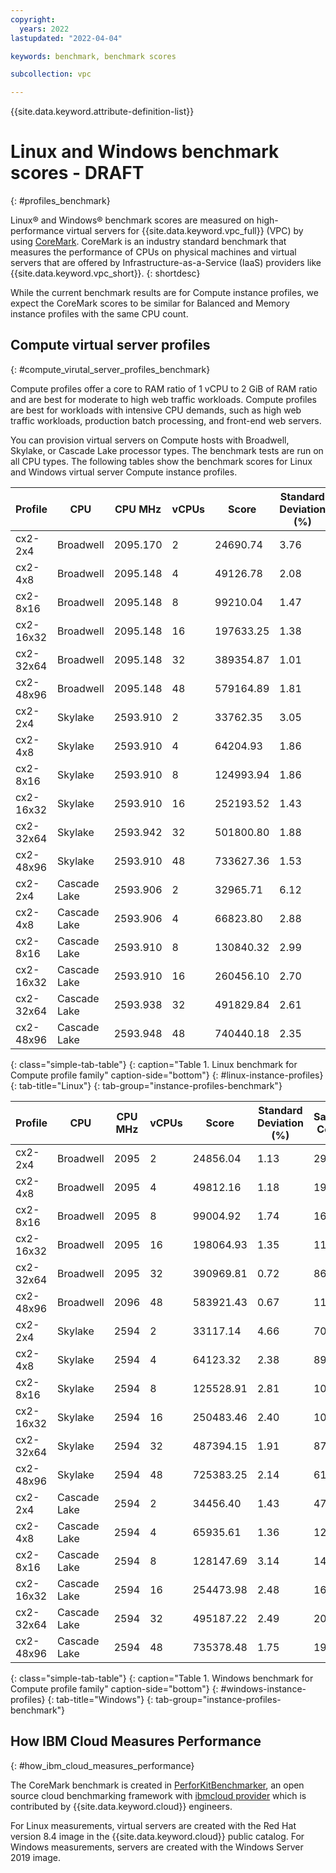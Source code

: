 ```yaml
---
copyright:
  years: 2022
lastupdated: "2022-04-04"

keywords: benchmark, benchmark scores

subcollection: vpc

---
```

{{site.data.keyword.attribute-definition-list}}

# Linux and Windows benchmark scores - DRAFT
{: #profiles_benchmark}

Linux&reg; and Windows&reg; benchmark scores are measured on high-performance virtual servers for {{site.data.keyword.vpc_full}} (VPC) by using [CoreMark](https://www.eembc.org/coremark/faq.php). CoreMark is an industry standard benchmark that measures the performance of CPUs on physical machines and virtual servers that are offered by Infrastructure-as-a-Service (IaaS) providers like {{site.data.keyword.vpc_short}}. 
{: shortdesc}

While the current benchmark results are for Compute instance profiles, we expect the CoreMark scores to be similar for Balanced and Memory instance profiles with the same CPU count.

## Compute virtual server profiles
{: #compute_virutal_server_profiles_benchmark}

Compute profiles offer a core to RAM ratio of 1 vCPU to 2 GiB of RAM ratio and are best for moderate to high web traffic workloads. Compute profiles are best for workloads with intensive CPU demands, such as high web traffic workloads, production batch processing, and front-end web servers. 

You can provision virtual servers on Compute hosts with Broadwell, Skylake, or Cascade Lake processor types. The benchmark tests are run on all CPU types. The following tables show the benchmark scores for Linux and Windows virtual server Compute instance profiles. 

| Profile | CPU | CPU MHz | vCPUs | Score | Standard Deviation (%) | Sample Count |
|-------------|-------------|-------------|-------------|-------------|-------------|-------------|
| cx2-2x4 | Broadwell | 2095.170 | 2 | 24690.74 | 3.76 | 2160 |
| cx2-4x8 | Broadwell | 2095.148 | 4 | 49126.78 | 2.08 | 1560 |
| cx2-8x16 | Broadwell | 2095.148 | 8 | 99210.04 | 1.47 | 1070 |
| cx2-16x32 | Broadwell | 2095.148 | 16 | 197633.25 | 1.38 | 735 |
| cx2-32x64 |  Broadwell |2095.148  | 32 | 389354.87 | 1.01 | 2600 |
| cx2-48x96 | Broadwell | 2095.148 | 48 | 579164.89 | 1.81 | 3150 |
| cx2-2x4 | Skylake | 2593.910 | 2 | 33762.35 | 3.05 | 1180 |
| cx2-4x8 | Skylake | 2593.910 | 4 | 64204.93 | 1.86 | 1010 |
| cx2-8x16 | Skylake | 2593.910 | 8 | 124993.94 | 1.86 | 1280 |
| cx2-16x32 | Skylake | 2593.910 | 16 | 252193.52 | 1.43 | 1020 |
| cx2-32x64 | Skylake | 2593.942 | 32 | 501800.80 | 1.88 | 829 |
| cx2-48x96 | Skylake | 2593.910 | 48 | 733627.36 | 1.53 | 1430 |
| cx2-2x4 | Cascade Lake | 2593.906 | 2 | 32965.71 | 6.12 | 660 |
| cx2-4x8 | Cascade Lake | 2593.906 | 4 | 66823.80 | 2.88 | 1450 |
| cx2-8x16 | Cascade Lake | 2593.910 | 8 | 130840.32 | 2.99 | 1590 |
| cx2-16x32 | Cascade Lake | 2593.910 | 16 | 260456.10 | 2.70 | 1820 |
| cx2-32x64 | Cascade Lake | 2593.938 | 32 | 491829.84 | 2.61 | 2270 |
| cx2-48x96 | Cascade Lake | 2593.948 | 48 | 740440.18 | 2.35 | 1720 |
{: class="simple-tab-table"}
{: caption="Table 1. Linux benchmark for Compute profile family" caption-side="bottom"}
{: #linux-instance-profiles}
{: tab-title="Linux"}
{: tab-group="instance-profiles-benchmark"}

| Profile | CPU | CPU MHz | vCPUs | Score | Standard Deviation (%) | Sample Count |
|-------------|-------------|-------------|-------------|-------------|-------------|-------------|
| cx2-2x4 | Broadwell | 2095 | 2 | 24856.04 | 1.13 | 2980 |
| cx2-4x8 | Broadwell | 2095 | 4 | 49812.16 | 1.18 | 1980 |
| cx2-8x16 | Broadwell | 2095 | 8 | 99004.92 | 1.74 | 1619 |
| cx2-16x32 | Broadwell | 2095 | 16 | 198064.93 | 1.35 | 1190 |
| cx2-32x64 | Broadwell | 2095 | 32 | 390969.81 | 0.72 | 868 |
| cx2-48x96 | Broadwell | 2096 | 48 | 583921.43 | 0.67 | 1110 |
| cx2-2x4 | Skylake | 2594 | 2 | 33117.14 | 4.66 | 707 |
| cx2-4x8 | Skylake | 2594 | 4 | 64123.32 | 2.38 | 890 |
| cx2-8x16 | Skylake | 2594 | 8 | 125528.91 | 2.81 | 1080 |
| cx2-16x32 | Skylake | 2594 | 16 | 250483.46 | 2.40 | 1000 |
| cx2-32x64 | Skylake | 2594 | 32 | 487394.15 | 1.91 | 870 |
| cx2-48x96 | Skylake | 2594 | 48 | 725383.25 | 2.14 | 610 |
| cx2-2x4 | Cascade Lake | 2594 | 2 | 34456.40 | 1.43 | 476 |
| cx2-4x8 | Cascade Lake | 2594 | 4 | 65935.61 | 1.36 | 1290 |
| cx2-8x16 | Cascade Lake | 2594 | 8 | 128147.69 | 3.14 | 1430 |
| cx2-16x32 | Cascade Lake | 2594 | 16 | 254473.98 | 2.48 | 1630 |
| cx2-32x64 | Cascade Lake | 2594 | 32 | 495187.22 | 2.49 | 2000 |
| cx2-48x96 | Cascade Lake | 2594 | 48 | 735378.48 | 1.75 | 1990 |
{: class="simple-tab-table"}
{: caption="Table 1. Windows benchmark for Compute profile family" caption-side="bottom"}
{: #windows-instance-profiles}
{: tab-title="Windows"}
{: tab-group="instance-profiles-benchmark"}

## How IBM Cloud Measures Performance
{: #how_ibm_cloud_measures_performance}

The CoreMark benchmark is created in [PerforKitBenchmarker](https://github.com/GoogleCloudPlatform/PerfKitBenchmarker), an open source cloud benchmarking framework with [ibmcloud provider](https://github.com/GoogleCloudPlatform/PerfKitBenchmarker/tree/master/perfkitbenchmarker/providers/ibmcloud) which is contributed by {{site.data.keyword.cloud}} engineers. 

For Linux measurements, virtual servers are created with the Red Hat version 8.4 image in the {{site.data.keyword.cloud}} public catalog. For Windows measurements, servers are created with the Windows Server 2019 image.
